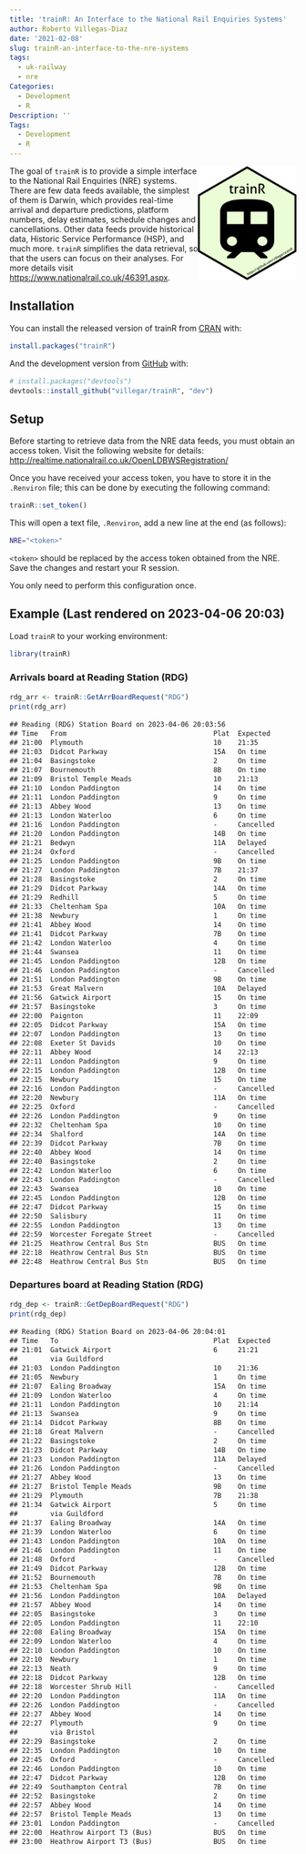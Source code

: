 ```yaml
---
title: 'trainR: An Interface to the National Rail Enquiries Systems'
author: Roberto Villegas-Diaz
date: '2021-02-08'
slug: trainR-an-interface-to-the-nre-systems
tags:
  - uk-railway
  - nre
Categories:
  - Development
  - R
Description: ''
Tags:
  - Development
  - R
---
```


<img src="https://raw.githubusercontent.com/villegar/trainR/main/inst/images/logo.png" alt="logo" align="right" height=200px/>

The goal of `trainR` is to provide a simple interface to the 
National Rail Enquiries (NRE) systems. There are few data feeds 
available, the simplest of them is Darwin, which provides real-time 
arrival and departure predictions, platform numbers, delay estimates, 
schedule changes and cancellations. Other data feeds provide historical 
data, Historic Service Performance (HSP), and much more. `trainR` 
simplifies the data retrieval, so that the users can focus on their 
analyses. For more details visit 
https://www.nationalrail.co.uk/46391.aspx.

## Installation

You can install the released version of trainR from [CRAN](https://CRAN.R-project.org) with:

``` r
install.packages("trainR")
```

And the development version from [GitHub](https://github.com/) with:

``` r
# install.packages("devtools")
devtools::install_github("villegar/trainR", "dev")
```

## Setup
Before starting to retrieve data from the NRE data feeds, you must obtain an access token. 
Visit the following website for details: http://realtime.nationalrail.co.uk/OpenLDBWSRegistration/

Once you have received your access token, you have to store it in the `.Renviron` file; this can be 
done by executing the following command:


```r
trainR::set_token()
```

This will open a text file, `.Renviron`, add a new line at the end (as follows):

```bash
NRE="<token>"
```

`<token>` should be replaced by the access token obtained from the NRE. Save the changes and restart 
your R session.

You only need to perform this configuration once.

## Example (Last rendered on 2023-04-06 20:03)

Load `trainR` to your working environment:

```r
library(trainR)
```

### Arrivals board at Reading Station (RDG)


```r
rdg_arr <- trainR::GetArrBoardRequest("RDG")
print(rdg_arr)
```

```
## Reading (RDG) Station Board on 2023-04-06 20:03:56
## Time   From                                    Plat  Expected
## 21:00  Plymouth                                10    21:35
## 21:03  Didcot Parkway                          15A   On time
## 21:04  Basingstoke                             2     On time
## 21:07  Bournemouth                             8B    On time
## 21:09  Bristol Temple Meads                    10    21:13
## 21:10  London Paddington                       14    On time
## 21:11  London Paddington                       9     On time
## 21:13  Abbey Wood                              13    On time
## 21:13  London Waterloo                         6     On time
## 21:16  London Paddington                       -     Cancelled
## 21:20  London Paddington                       14B   On time
## 21:21  Bedwyn                                  11A   Delayed
## 21:24  Oxford                                  -     Cancelled
## 21:25  London Paddington                       9B    On time
## 21:27  London Paddington                       7B    21:37
## 21:28  Basingstoke                             2     On time
## 21:29  Didcot Parkway                          14A   On time
## 21:29  Redhill                                 5     On time
## 21:33  Cheltenham Spa                          10A   On time
## 21:38  Newbury                                 1     On time
## 21:41  Abbey Wood                              14    On time
## 21:41  Didcot Parkway                          7B    On time
## 21:42  London Waterloo                         4     On time
## 21:44  Swansea                                 11    On time
## 21:45  London Paddington                       12B   On time
## 21:46  London Paddington                       -     Cancelled
## 21:51  London Paddington                       9B    On time
## 21:53  Great Malvern                           10A   Delayed
## 21:56  Gatwick Airport                         15    On time
## 21:57  Basingstoke                             3     On time
## 22:00  Paignton                                11    22:09
## 22:05  Didcot Parkway                          15A   On time
## 22:07  London Paddington                       13    On time
## 22:08  Exeter St Davids                        10    On time
## 22:11  Abbey Wood                              14    22:13
## 22:11  London Paddington                       9     On time
## 22:15  London Paddington                       12B   On time
## 22:15  Newbury                                 15    On time
## 22:16  London Paddington                       -     Cancelled
## 22:20  Newbury                                 11A   On time
## 22:25  Oxford                                  -     Cancelled
## 22:26  London Paddington                       9     On time
## 22:32  Cheltenham Spa                          10    On time
## 22:34  Shalford                                14A   On time
## 22:39  Didcot Parkway                          7B    On time
## 22:40  Abbey Wood                              14    On time
## 22:40  Basingstoke                             2     On time
## 22:42  London Waterloo                         6     On time
## 22:43  London Paddington                       -     Cancelled
## 22:43  Swansea                                 10    On time
## 22:45  London Paddington                       12B   On time
## 22:47  Didcot Parkway                          15    On time
## 22:50  Salisbury                               11    On time
## 22:55  London Paddington                       13    On time
## 22:59  Worcester Foregate Street               -     Cancelled
## 21:25  Heathrow Central Bus Stn                BUS   On time
## 22:18  Heathrow Central Bus Stn                BUS   On time
## 22:48  Heathrow Central Bus Stn                BUS   On time
```

### Departures board at Reading Station (RDG)


```r
rdg_dep <- trainR::GetDepBoardRequest("RDG")
print(rdg_dep)
```

```
## Reading (RDG) Station Board on 2023-04-06 20:04:01
## Time   To                                      Plat  Expected
## 21:01  Gatwick Airport                         6     21:21
##        via Guildford                           
## 21:03  London Paddington                       10    21:36
## 21:05  Newbury                                 1     On time
## 21:07  Ealing Broadway                         15A   On time
## 21:09  London Waterloo                         4     On time
## 21:11  London Paddington                       10    21:14
## 21:13  Swansea                                 9     On time
## 21:14  Didcot Parkway                          8B    On time
## 21:18  Great Malvern                           -     Cancelled
## 21:22  Basingstoke                             2     On time
## 21:23  Didcot Parkway                          14B   On time
## 21:23  London Paddington                       11A   Delayed
## 21:26  London Paddington                       -     Cancelled
## 21:27  Abbey Wood                              13    On time
## 21:27  Bristol Temple Meads                    9B    On time
## 21:29  Plymouth                                7B    21:38
## 21:34  Gatwick Airport                         5     On time
##        via Guildford                           
## 21:37  Ealing Broadway                         14A   On time
## 21:39  London Waterloo                         6     On time
## 21:43  London Paddington                       10A   On time
## 21:46  London Paddington                       11    On time
## 21:48  Oxford                                  -     Cancelled
## 21:49  Didcot Parkway                          12B   On time
## 21:52  Bournemouth                             7B    On time
## 21:53  Cheltenham Spa                          9B    On time
## 21:56  London Paddington                       10A   Delayed
## 21:57  Abbey Wood                              14    On time
## 22:05  Basingstoke                             3     On time
## 22:05  London Paddington                       11    22:10
## 22:08  Ealing Broadway                         15A   On time
## 22:09  London Waterloo                         4     On time
## 22:10  London Paddington                       10    On time
## 22:10  Newbury                                 1     On time
## 22:13  Neath                                   9     On time
## 22:18  Didcot Parkway                          12B   On time
## 22:18  Worcester Shrub Hill                    -     Cancelled
## 22:20  London Paddington                       11A   On time
## 22:26  London Paddington                       -     Cancelled
## 22:27  Abbey Wood                              14    On time
## 22:27  Plymouth                                9     On time
##        via Bristol                             
## 22:29  Basingstoke                             2     On time
## 22:35  London Paddington                       10    On time
## 22:45  Oxford                                  -     Cancelled
## 22:46  London Paddington                       10    On time
## 22:47  Didcot Parkway                          12B   On time
## 22:49  Southampton Central                     7B    On time
## 22:52  Basingstoke                             2     On time
## 22:57  Abbey Wood                              14    On time
## 22:57  Bristol Temple Meads                    13    On time
## 23:01  London Paddington                       -     Cancelled
## 22:00  Heathrow Airport T3 (Bus)               BUS   On time
## 23:00  Heathrow Airport T3 (Bus)               BUS   On time
```
